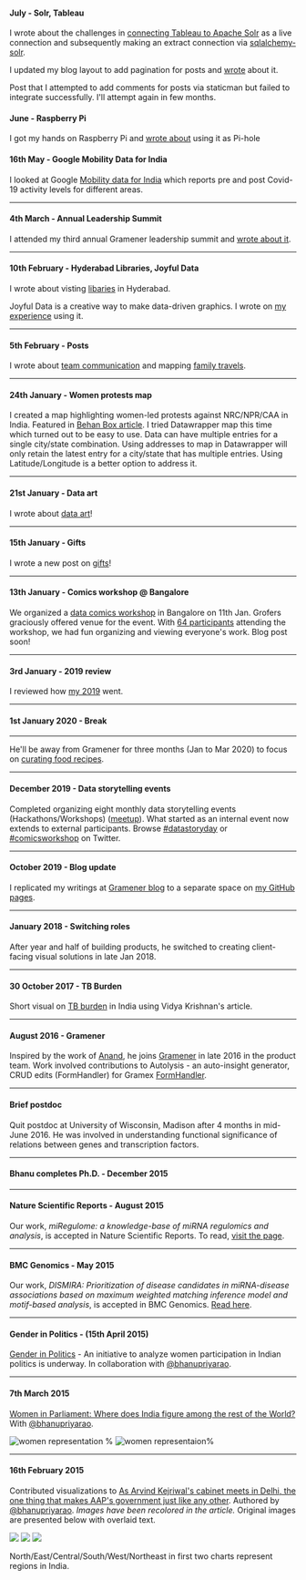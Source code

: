 #### July - Solr, Tableau

I wrote about the challenges in [connecting Tableau to Apache Solr](https://bkamapantula.github.io/2020/07/20/solr-tableau.html) as a live connection and subsequently making an extract connection via [sqlalchemy-solr](https://bkamapantula.github.io/2020/07/29/sqlalchemy-solr.html).

I updated my blog layout to add pagination for posts and [wrote](https://bkamapantula.github.io/2020/07/10/jekyll-minima-pagination.html) about it.

Post that I attempted to add comments for posts via staticman but failed to integrate successfully. I'll attempt again in few months.

#### June - Raspberry Pi

I got my hands on Raspberry Pi and [wrote about](https://bkamapantula.github.io/2020/06/27/raspberry-pi.html) using it as Pi-hole

#### 16th May - Google Mobility Data for India

I looked at Google [Mobility data for India](https://bkamapantula.github.io/2020/05/16/google-mobility.html)
which reports pre and post Covid-19 activity levels for different areas.

-----

#### 4th March - Annual Leadership Summit

I attended my third annual Gramener leadership summit and [wrote about it](https://bkamapantula.github.io/2020/03/04/leadership-summit-2020.html).

-----

#### 10th February - Hyderabad Libraries, Joyful Data

I wrote about visting [libaries](https://bkamapantula.github.io/2020/02/10/hyderabad-libraries.html) in Hyderabad.

Joyful Data is a creative way to make data-driven graphics. I wrote on [my experience](https://bkamapantula.github.io/2020/02/08/joyful-data.html) using it.

-----

#### 5th February - Posts

I wrote about [team communication](https://bkamapantula.github.io/2020/02/05/team-communication.html) and mapping [family travels](https://bkamapantula.github.io/2020/02/05/travel-map.html).

-----

#### 24th January - Women protests map

I created a map highlighting women-led protests against NRC/NPR/CAA in India. Featured in [Behan Box article](https://www.behanbox.com/women-led-protest-map-against-citizenship-laws-in-india/). I tried Datawrapper map this time which turned out to be easy to use. Data can have multiple entries for a single city/state combination. Using addresses to map in Datawrapper will only retain the latest entry for a city/state that has multiple entries. Using Latitude/Longitude is a better option to address it.

-----

#### 21st January - Data art

I wrote about [data art](https://bkamapantula.github.io/2020/01/21/data-art-round-1.html)\!

-----

#### 15th January - Gifts

I wrote a new post on [gifts](https://bkamapantula.github.io/2020/01/15/gifts.html)!

-----

#### 13th January - Comics workshop @ Bangalore

We organized a [data comics workshop](https://www.meetup.com/meetup-group-EkjzkhLt/events/266798548/) in Bangalore on 11th Jan. Grofers graciously offered venue for the event. With [64 participants](https://twitter.com/Gramener/status/1215851094032535552) attending the workshop, we had fun organizing and viewing everyone's work. Blog post soon!

-----

#### 3rd January - 2019 review

I reviewed how [my 2019](https://bkamapantula.github.io/2020/01/03/2019.html) went.

-----

#### 1st January 2020 - Break

-----

He'll be away from Gramener for three months (Jan to Mar 2020) to focus on [curating food recipes](https://bkamapantula.github.io/2020/01/03/food-recipes.html).

-----

#### December 2019 - Data storytelling events

Completed organizing eight monthly data storytelling events (Hackathons/Workshops) ([meetup](https://www.meetup.com/meetup-group-EkjzkhLt/)). What started as an internal event now extends to external participants. Browse [\#datastoryday](https://twitter.com/hashtag/datastoryday?src=hashtag_click) or [\#comicsworkshop](https://twitter.com/hashtag/comicsworkshop?src=hashtag_click) on Twitter.

-----

#### October 2019 - Blog update

I replicated my writings at [Gramener blog](https://blog.gramener.com/?s=bhanu) to a separate space on [my GitHub pages](https://bkamapantula.github.io).

-----

#### January 2018 - Switching roles

After year and half of building products, he switched to creating client-facing visual solutions in late Jan 2018.

-----

#### 30 October 2017 - TB Burden

Short visual on [TB burden](https://bkamapantula.github.io/tb-burden/) in India using Vidya Krishnan's article.

-----

#### August 2016 - Gramener

Inspired by the work of [Anand](http://www.s-anand.net/), he joins [Gramener](https://www.gramener.com) in late 2016 in the product team. Work involved contributions to Autolysis - an auto-insight generator, CRUD edits (FormHandler) for Gramex
[FormHandler](https://learn.gramener.com/guide/formhandler).

-----

#### Brief postdoc

Quit postdoc at University of Wisconsin, Madison after 4 months in mid-June 2016. He was involved in understanding functional significance of relations between genes and transcription factors.

-----

#### Bhanu completes Ph.D. - December 2015

-----

#### Nature Scientific Reports - August 2015

Our work, *miRegulome: a knowledge-base of miRNA regulomics and analysis*, is accepted in Nature Scientific Reports. To read, [visit the page](http://www.nature.com/articles/srep12832).

-----

#### BMC Genomics - May 2015

Our work, *DISMIRA: Prioritization of disease candidates in miRNA-disease associations based on maximum weighted matching inference model and motif-based analysis*, is accepted in BMC Genomics. [Read here](http://www.biomedcentral.com/1471-2164/16/S5/S12).

-----

#### Gender in Politics - (15th April 2015)

[Gender in Politics](http://genderinpolitics.org/) - An initiative to analyze women participation in Indian politics is underway. In collaboration with [@bhanupriyarao](https://twitter.com/bhanupriyarao).

-----

#### 7th March 2015

[Women in Parliament: Where does India figure among the rest of the World?](https://factly.in/women-in-parliament-where-does-india-figure-among-the-rest-world/) With [@bhanupriyarao](https://twitter.com/bhanupriyarao).

![women representation %](images/asia.png) ![women representaion%](images/brics.png)

-----

#### 16th February 2015

Contributed visualizations to [As Arvind Kejriwal's cabinet meets in Delhi, the one thing that makes AAP's government just like any other](http://scroll.in/article/707064/As-Arvind-Kejriwals-cabinet-meets-in-Delhi-the-one-thing-that-makes-AAPs-government-just-like-any-other). Authored by [@bhanupriyarao](https://twitter.com/bhanupriyarao). *Images have been recolored in the article.* Original images are presented below with overlaid text.

![](images/series-1-y.gif) ![](images/series-2-y.gif)
![](images/series-3-y.gif)

North/East/Central/South/West/Northeast in first two charts represent regions in India.
